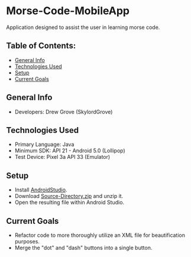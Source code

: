 # Morse-Code-MobileApp
Application designed to assist the user in learning morse code.

## Table of Contents:
* [General Info](#general-info)
* [Technologies Used](#technologies-used)
* [Setup](#setup)
* [Current Goals](#current-goals)

## General Info
* Developers: Drew Grove (SkylordGrove)

## Technologies Used
* Primary Language: Java
* Minimum SDK: API 21 - Android 5.0 (Lollipop)
* Test Device: Pixel 3a API 33 (Emulator)

## Setup
* Install [AndroidStudio](https://developer.android.com/studio/).
* Download <a download="source-directory.zip" href="https://github.com/SkylordGrove/Morse-Code-MobileApp/source_directory.zip" title="MorseCode">Source-Directory.zip</a> and unzip it.
* Open the resulting file within Android Studio.

## Current Goals
* Refactor code to more thoroughly utilize an XML file for beautification purposes.
* Merge the "dot" and "dash" buttons into a single button.
